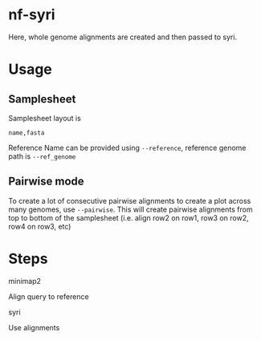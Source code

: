 # nf-syri

Here, whole genome alignments are created and then passed to syri.

# Usage

## Samplesheet

Samplesheet layout is 

```
name,fasta
```

Reference Name can be provided using `--reference`, reference genome path is `--ref_genome`

## Pairwise mode

To create a lot of consecutive pairwise alignments to create a plot across many genomes, use `--pairwise`.
This will create pairwise alignments from top to bottom of the samplesheet (i.e. align row2 on row1, row3 on row2, row4 on row3, etc)

# Steps

minimap2

 Align query to reference

syri

 Use alignments